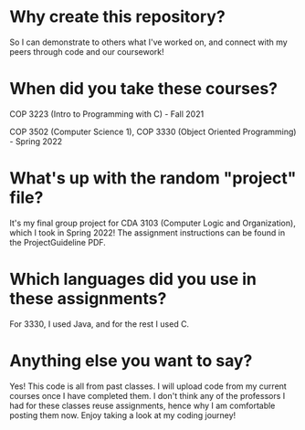 # Why create this repository?
So I can demonstrate to others what I've worked on, and connect with my peers through code and our coursework!

# When did you take these courses?
COP 3223 (Intro to Programming with C) - Fall 2021

COP 3502 (Computer Science 1), COP 3330 (Object Oriented Programming) - Spring 2022

# What's up with the random "project" file?
It's my final group project for CDA 3103 (Computer Logic and Organization), which I took in Spring 2022! The assignment instructions can be found in the ProjectGuideline PDF.

# Which languages did you use in these assignments?
For 3330, I used Java, and for the rest I used C.

# Anything else you want to say?
Yes! This code is all from past classes. I will upload code from my current courses once I have completed them. I don't think any of the professors I had for these classes reuse assignments, hence why I am comfortable posting them now. Enjoy taking a look at my coding journey!
